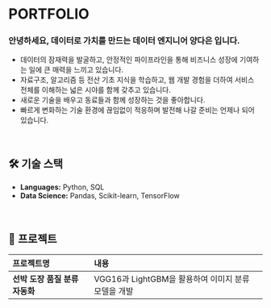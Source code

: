 # PORTFOLIO

### 안녕하세요, 데이터로 가치를 만드는 데이터 엔지니어 양다은 입니다.
- 데이터의 잠재력을 발굴하고, 안정적인 파이프라인을 통해 비즈니스 성장에 기여하는 일에 큰 매력을 느끼고 있습니다.
- 자료구조, 알고리즘 등 전산 기초 지식을 학습하고, 웹 개발 경험을 더하여 서비스 전체를 이해하는 넓은 시야를 함께 갖추고 있습니다.
- 새로운 기술을 배우고 동료들과 함께 성장하는 것을 좋아합니다.
- 빠르게 변화하는 기술 환경에 끊임없이 적응하며 발전해 나갈 준비는 언제나 되어 있습니다.

<br>

## 🛠️ 기술 스택
- **Languages:** Python, SQL
- **Data Science:** Pandas, Scikit-learn, TensorFlow

<br>

## 📂 프로젝트

| 프로젝트명 | 내용 |
| :--- | :--- |
| **선박 도장 품질 분류 자동화** | VGG16과 LightGBM을 활용하여 이미지 분류 모델을 개발 |
